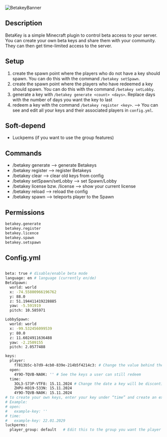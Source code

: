 ![BetakeyBanner](https://github.com/user-attachments/assets/05b22568-1735-45f9-95f5-46c540be3753)

## Description
BetaKey is a simple Minecraft plugin to control beta access to your server. You can create your own beta keys and share them with your community. They can then get time-limited access to the server.

## Setup
1. create the spawn point where the players who do not have a key should spawn. You can do this with the command `/betakey setSpawn`.
2. create the spawn point where the players who have redeemed a key should spawn. You can do this with the command `/betakey setLobby`.
3. generate a key with `/betakey generate <count> <days>`. Replace days with the number of days you want the key to last
4. redeem a key with the command `/betakey register <key>`.
--> You can see and edit all your keys and their associated players in `config.yml`.
## Soft-depend
- Luckpems (if you want to use the group features)

## Commands

- /betakey generate <count> <days> --> generate Betakeys
- /betakey register <key> --> register Betakeys
- /betakey clear --> clear old keys from config
- /betakey setSpawn/setLobby --> set Spawn/Lobby
- /betakey license bzw. /license --> show your current license
- /betakey reload --> reload the config
- /betakey spawn <player> --> teleports player to the Spawn

## Permissions
```bash
betakey.generate
betakey.register
betakey.licence
betakey.spawn
betakey.setspawn
```

## Config.yml

```bash

beta: true # disable/enable beta mode
language: en # language (currently en/de)
BetaSpawn: 
  world: world
  x: -74.55800966196762
  y: 88.0
  z: 51.194411419228885
  yaw: -5.591919
  pitch: 10.585971

LobbySpawn:
  world: world
  x: -99.532456099539
  y: 80.0
  z: 11.6024911636488
  yaw: -2.2509155
  pitch: 2.0577488

keys:
  player:
    f7813b5c-b7d9-4cb0-839e-214b5f4214c3: # Change the value behind the uuid to delete/edit the key of a specific player
  open:
    4Y9O-TQVB-NA0K: '' # See the keys a user can still redeem
  time:
    3OL3-S73P-VTF8: 15.11.2024 # Change the date a key will be discontinued
    ZHPU-KO19-533N: 15.11.2024
    4Y9O-TQVB-NA0K: 15.11.2024
# to create your own keys, enter your key under “time” and create an expiry date. Then you have to add the key to open and mark it with a ''
# Example:
# open:
#   example-key: ''
# time:
#   example-key: 22.01.2029
luckperms:
  player_group: default   # Edit this to the group you want the player to join after a registration

```
